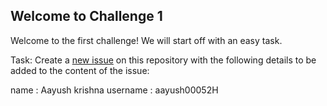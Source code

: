 ## Welcome to Challenge 1

Welcome to the first challenge! 
We will start off with an easy task. 

Task: 
Create a [new issue](https://github.com/NebulaTris/oss101/issues/new) on this repository with the following details to be added to the content of the issue: 

name : Aayush krishna
username : aayush00052H
